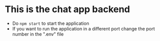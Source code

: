 # This is the chat app backend

- Do `npm start` to start the application
- If you want to run the application in a different port change the port number in the ".env" file

